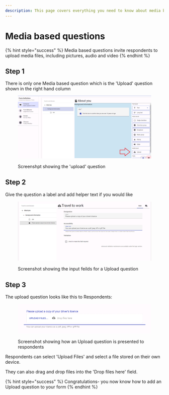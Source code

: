 ```yaml
---
description: This page covers everything you need to know about media based questions
---
```


# Media based questions

{% hint style="success" %}
Media based questions invite respondents to upload media files, including pictures, audio and video
{% endhint %}

## Step 1

There is only one Media based question which is the 'Upload' question shown in the right hand column

<figure><img src="../../../../.gitbook/assets/image (6) (1) (1) (1) (1).png" alt=""><figcaption><p>Screenshpt showing the 'upload' question</p></figcaption></figure>

## Step 2

Give the question a label and add helper text if you would like

<figure><img src="../../../../.gitbook/assets/image (1) (1) (1) (1) (1) (1) (1) (1) (1) (1) (1) (1) (1).png" alt=""><figcaption><p>Screenshot showing the input feilds for a Upload question</p></figcaption></figure>

## Step 3

The upload question looks like this to Respondents:

<figure><img src="../../../../.gitbook/assets/image (2) (1) (1) (1) (1) (1) (1) (1) (1) (1) (1).png" alt=""><figcaption><p>Screenshot showing how an Upload question is presented to respondents</p></figcaption></figure>

Respondents can select 'Upload Files' and select a file stored on their own device.

They can also drag and drop files into the 'Drop files here' field.

{% hint style="success" %}
Congratulations- you now know how to add an Upload question to your form
{% endhint %}
